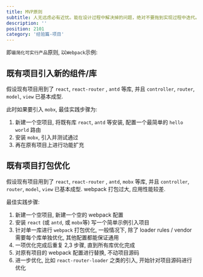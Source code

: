 ```yaml
---
title: MVP原则
subtitle: 人无远虑必有近忧。能在设计过程中解决掉的问题，绝对不要拖到实现过程中迭代。
description: ''
position: 2101
category: '经验篇-项目'
---
```


即`最简化可实行产品`原则, 以`Webpack`示例:

## 既有项目引入新的组件/库

假设现有项目用到了 `react`, `react-router` , `antd` 等库, 并且 `controller`, `router`, `model`, `view` 已基本成型.

此时如果要引入 `mobx`, 最佳实践步骤为:

1. 新建一个空项目, 将既有库 `react`, `antd` 等安装, 配置一个最简单的 `hello world` 路由
2. 安装 `mobx`, 引入并测试通过
3. 再在原有项目上进行功能扩充

## 既有项目打包优化

假设现有项目用到了 `react`, `react-router` , `antd`, `mobx` 等库, 并且 `controller`, `router`, `model`, `view` 已基本成型. webpack 打包过大, 应用性能较差.

最佳实践步骤:

1. 新建一个空项目, 新建一个空的 webpack 配置
2. 安装 `react` (或 `antd`, 或 `mobx`等) 写一个简单示例引入项目
3. 针对单一库进行 `webpack` 打包优化, 一般情况下, 除了 loader rules / vendor 需要每个库单独优化, 其他配置都能保证通用
4. 一项优化完成后重复 2,3 步骤, 直到所有库优化完成
5. 对原有项目的 webpack 配置进行替换, 不动项目源码
6. 进一步优化, 比如 `react-router-loader` 之类的引入, 开始针对项目源码进行优化

<adsbygoogle></adsbygoogle>
